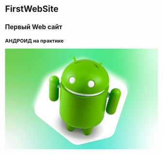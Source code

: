 # FirstWebSite
## Первый Web сайт
### АНДРОИД на практике
![AndROID](android-device-identifiers-featured.jpg "Андроид FOREVER")
